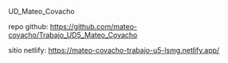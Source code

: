 UD_Mateo_Covacho


repo github: https://github.com/mateo-covacho/Trabajo_UD5_Mateo_Covacho

sitio netlify: https://mateo-covacho-trabajo-u5-lsmg.netlify.app/